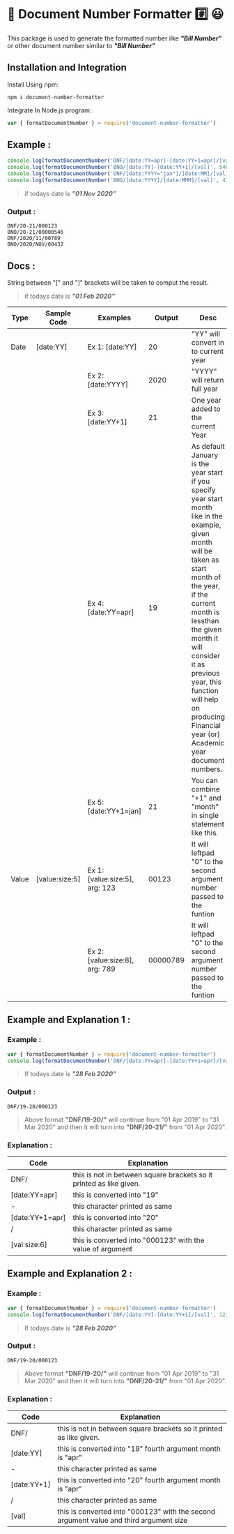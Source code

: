 # 📃 Document Number Formatter #️⃣ 😃
This package is used to generate the formatted number ilke ***"Bill Number"*** or other document number similar to ***"Bill Number"***

## Installation and Integration

Install Using npm:
```shell
npm i document-number-formatter
```

Integrate In Node.js program:
```js
var { formatDocumentNumber } = require('document-number-formatter')
```

## Example :
```js
console.log(formatDocumentNumber('DNF/[date:YY=apr]-[date:YY+1=apr]/[val:size:6]', 123))
console.log(formatDocumentNumber('BNO/[date:YY]-[date:YY+1]/[val]', 546, 8, "apr"))
console.log(formatDocumentNumber('DNF/[date:YYYY="jan"]/[date:MM]/[val]', 789, 5))
console.log(formatDocumentNumber('BNO/[date:YYYY]/[date:MMM]/[val]', 432, 5, "apr"))
```
> if todays date is ***"01 Nov 2020"*** 
### Output :
```
DNF/20-21/000123
BNO/20-21/00000546
DNF/2020/11/00789
BNO/2020/NOV/00432
```

## Docs :
String between "[" and "]" brackets will be taken to comput the result.
> if todays date is ***"01 Feb 2020"*** 

| Type | Sample Code | Examples | Output | Desc |
| -- | -- | -- | -- | -- |
| Date | [date:YY] | Ex 1: [date:YY] | 20 | "YY" will convert in to current year |
||| Ex 2: [date:YYYY] | 2020 | "YYYY" will return full year |
|||Ex 3: [date:YY+1] | 21 | One year added to the current Year |
|||Ex 4: [date:YY=apr] | 19 | As default January is the year start if you specify year start month like in the example, given month will be taken as start month of the year, if the current month is lessthan the given month it will consider it as previous year, this function will help on producing Financial year (or) Academic year document numbers. |
|||Ex 5: [date:YY+1=jan] | 21 | You can combine "+1" and "month" in single statement like this. |
| Value | [value:size:5] | Ex 1: [value:size:5], arg: 123 | 00123 | It will leftpad "0" to the second argument number passed to the funtion |
||| Ex 2: [value:size:8], arg: 789 | 00000789 | It will leftpad "0" to the second argument number passed to the funtion |

## Example and Explanation 1 :
### Example :
```js
var { formatDocumentNumber } = require('document-number-formatter')
console.log(formatDocumentNumber('DNF/[date:YY=apr]-[date:YY+1=apr]/[val:size:6]', 123))
```
> If todays date is ***"28 Feb 2020"***
### Output :
```
DNF/19-20/000123
```
> Above format **"DNF/19-20/"** will continue from "01 Apr 2019" to "31 Mar 2020" and then it will turn into **"DNF/20-21/"** from "01 Apr 2020".

### Explanation :
| Code | Explanation |
| -- | -- |
| DNF/ | this is not in between square brackets  so it printed as like given. |
| [date:YY=apr] | this is converted into "19" |
| - | this character printed as same |
| [date:YY+1=apr] | this is converted into "20" |
| / | this character printed as same |
| [val:size:6] | this is converted into "000123" with the value of argument |

## Example and Explanation 2 :
### Example :
```js
var { formatDocumentNumber } = require('document-number-formatter')
console.log(formatDocumentNumber('DNF/[date:YY]-[date:YY+1]/[val]', 123, 6, "apr"))
```
> If todays date is ***"28 Feb 2020"***
### Output :
```
DNF/19-20/000123
```
> Above format **"DNF/19-20/"** will continue from "01 Apr 2019" to "31 Mar 2020" and then it will turn into **"DNF/20-21/"** from "01 Apr 2020".

### Explanation :
| Code | Explanation |
| -- | -- |
| DNF/ | this is not in between square brackets  so it printed as like given. |
| [date:YY] | this is converted into "19" fourth argument month is "apr" |
| - | this character printed as same |
| [date:YY+1] | this is converted into "20" fourth argument month is "apr" |
| / | this character printed as same |
| [val] | this is converted into "000123" with the second argument value and third argument size |
